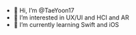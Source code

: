 - 👋 Hi, I’m @TaeYoon17
- 👀 I’m interested in UX/UI and HCI and AR
- 🌱 I’m currently learning Swift and iOS

<!---
TaeYoon17/TaeYoon17 is a ✨ special ✨ repository because its `README.md` (this file) appears on your GitHub profile.
You can click the Preview link to take a look at your changes.
--->

